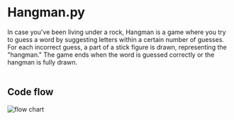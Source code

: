 # Hangman.py
In case you've been living under a rock, Hangman is a game where you try to guess a word by suggesting letters within a certain number of guesses. For each incorrect guess, a part of a stick figure is drawn, representing the "hangman." The game ends when the word is guessed correctly or the hangman is fully drawn.
<br>
<br>

## Code flow
![flow chart](https://github.com/trixiahorner/Hangman/assets/162903587/d2c776f0-f19f-4a51-96e5-f9061b526de6)


